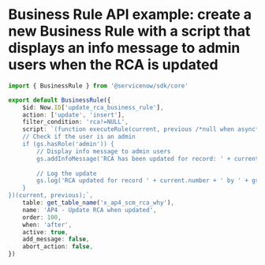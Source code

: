 # Business Rule API example: create a new Business Rule with a script that displays an info message to admin users when the RCA is updated 
```typescript
import { BusinessRule } from '@servicenow/sdk/core'

export default BusinessRule({
    $id: Now.ID['update_rca_business_rule'],
    action: ['update', 'insert'],
    filter_condition: 'rca!=NULL',
    script: `(function executeRule(current, previous /*null when async*/) {
    // Check if the user is an admin
    if (gs.hasRole('admin')) {
        // Display info message to admin users
        gs.addInfoMessage('RCA has been updated for record: ' + current.number);
        
        // Log the update
        gs.log('RCA updated for record ' + current.number + ' by ' + gs.getUserName(), 'RCA_Update_BR');
    }
})(current, previous);`,
    table: get_table_name('x_ap4_scm_rca_why'),
    name: 'AP4 - Update RCA when updated',
    order: 100,
    when: 'after',
    active: true,
    add_message: false,
    abort_action: false,
})

```
